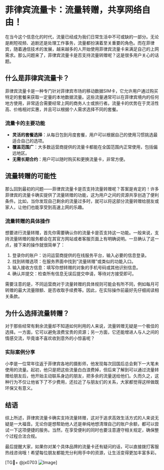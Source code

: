 # 菲律宾流量卡：流量转赠，共享网络自由！

在当今这个信息化的时代，流量已经成为我们日常生活中不可或缺的一部分。无论是刷短视频、追剧还是处理工作事务，流量都扮演着至关重要的角色。而在菲律宾，随着通信技术的发展，越来越多的人开始使用菲律宾流量卡来满足自己的上网需求。那么问题来了，菲律宾流量卡是否支持流量转赠呢？这是很多用户关心的话题。

## 什么是菲律宾流量卡？

菲律宾流量卡是一种专门针对菲律宾市场的移动数据SIM卡，它允许用户通过购买特定的套餐来获取一定量的本地数据流量。这些流量通常可以在菲律宾境内的任何地方使用，非常适合需要经常上网的商务人士或旅行者。流量卡的优势在于灵活性高、价格相对实惠，并且可以根据个人需求选择不同的套餐。

### 流量卡的主要功能

- **灵活的套餐选择**：从每日包到月度套餐，用户可以根据自己的使用习惯挑选最适合自己的选项。
- **覆盖范围广**：大多数运营商提供的流量卡都能在全国范围内正常使用，包括偏远地区。
- **无需长期合约**：用户可以随时购买和更换流量卡，非常方便。

## 流量转赠的可能性

那么回到最初的问题——菲律宾流量卡是否支持流量转赠呢？答案是肯定的！许多菲律宾的流量卡确实提供了流量转赠的功能，这为用户之间的资源共享创造了便利条件。比如，当你发现自己剩余的流量过多时，就可以将这部分流量转赠给朋友或家人，让他们也能享受到高速上网的乐趣。

### 流量转赠的具体操作

想要进行流量转赠，首先你需要确认你的流量卡是否支持这一功能。一般来说，支持流量转赠的服务都会在其官方网站或者客服页面上有明确说明。一旦确认了这一点，接下来的操作就很简单了：

1. 登录你的账户：访问运营商提供的在线服务平台，输入必要的信息登录。
2. 找到转赠选项：在服务界面中找到“流量转赠”或类似的功能入口。
3. 输入接收方信息：填写你想转赠的对象的手机号码或其他识别信息。
4. 确认并提交：检查所有信息无误后提交申请，等待对方接受即可。

需要注意的是，不同运营商对于流量转赠的具体规则可能会有所不同，例如每月可转赠的最大流量限额、是否收取手续费等。因此，在实际操作前最好先仔细阅读相关条款。

## 为什么选择流量转赠？

对于那些经常有剩余流量却不知道如何利用的人来说，流量转赠无疑是一个极佳的选择。一方面，它可以避免浪费宝贵的资源；另一方面，它还能增进人与人之间的情感交流，毕竟谁不喜欢收到意外的小惊喜呢？

### 实际案例分享

小李是一位常年往返于菲律宾各地的摄影师，他发现每次回国后总会剩下一大笔未使用的流量。起初，他只是把这些流量白白浪费掉，但后来了解到可以通过流量转赠给朋友后，他开始主动联系身边的朋友，把多余的流量送给他们。久而久之，这种行为不仅让他省下了不少费用，还拉近了与朋友们的关系，大家都觉得这样做既环保又有意义。

## 结语

综上所述，菲律宾流量卡确实支持流量转赠，这对于追求高效生活方式的人来说无疑是一大福音。无论你是想帮助他人还是单纯地想清理自己的账户余额，都可以尝试一下这项便捷的服务。当然，在享受便利的同时也要注意遵守相关规定，确保整个过程合法合规。

最后提醒大家，如果你对某个具体品牌的流量卡还有疑问的话，可以直接拨打客服热线咨询哦！希望每位朋友都能充分利用手中的资源，让生活变得更加丰富多彩。

[TG💪+ @jx0703 ![Image](https://github.com/user-attachments/assets/dbca1d08-cadb-493c-b0ec-ad6f7a83f270)]